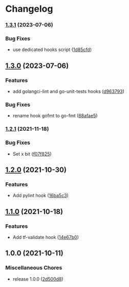 # Changelog

### [1.3.1](https://www.github.com/soerenschneider/pre-commit-hooks/compare/v1.3.0...v1.3.1) (2023-07-06)


### Bug Fixes

* use dedicated hooks script ([1d85cfd](https://www.github.com/soerenschneider/pre-commit-hooks/commit/1d85cfd642b8302b89e156e86de694f4bf03e478))

## [1.3.0](https://www.github.com/soerenschneider/pre-commit-hooks/compare/v1.2.1...v1.3.0) (2023-07-06)


### Features

* add golangci-lint and go-unit-tests hooks ([d963793](https://www.github.com/soerenschneider/pre-commit-hooks/commit/d9637932d0d4c1774631b322a1e06b8675a2cb1e))


### Bug Fixes

* rename hook gofmt to go-fmt ([68afae5](https://www.github.com/soerenschneider/pre-commit-hooks/commit/68afae52afe6a1df708dae5944b4d3be91964a00))

### [1.2.1](https://www.github.com/soerenschneider/pre-commit-hooks/compare/v1.2.0...v1.2.1) (2021-11-18)


### Bug Fixes

* Set x bit ([f07f825](https://www.github.com/soerenschneider/pre-commit-hooks/commit/f07f825469fb6f272668366214548a0278059bcf))

## [1.2.0](https://www.github.com/soerenschneider/pre-commit-hooks/compare/v1.1.0...v1.2.0) (2021-10-30)


### Features

* Add pylint hook ([16ba5c3](https://www.github.com/soerenschneider/pre-commit-hooks/commit/16ba5c3eddc0111bd967a4be05ade0e33d1ffc08))

## [1.1.0](https://www.github.com/soerenschneider/pre-commit-hooks/compare/v1.0.0...v1.1.0) (2021-10-18)


### Features

* Add tf-validate hook ([14e67b0](https://www.github.com/soerenschneider/pre-commit-hooks/commit/14e67b03db3abb54a48cf6c67d78e25c983cc5a5))

## 1.0.0 (2021-10-11)


### Miscellaneous Chores

* release 1.0.0 ([2d500d8](https://www.github.com/soerenschneider/pre-commit-hooks/commit/2d500d8c25b1ad5a28c9183fad561b98c9691612))
